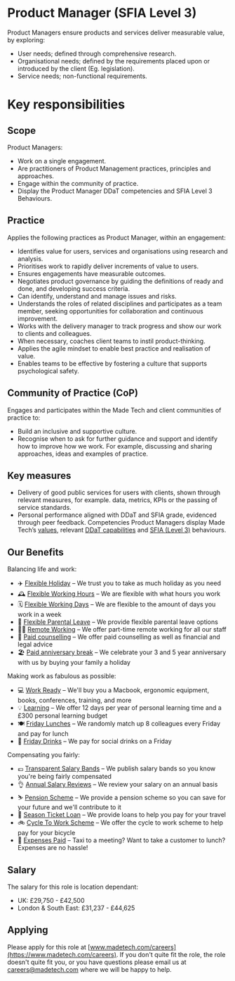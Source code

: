 # Product Manager (SFIA Level 3)

Product Managers ensure products and services deliver measurable value, by exploring:
- User needs; defined through comprehensive research. 
- Organisational needs; defined by the requirements placed upon or introduced by the client (Eg. legislation).
- Service needs; non-functional requirements.

# Key responsibilities
## Scope
Product Managers:
- Work on a single engagement.
- Are practitioners of Product Management practices, principles and approaches.
- Engage within the community of practice.
- Display the Product Manager DDaT competencies and SFIA Level 3 Behaviours.

## Practice
Applies the following practices as Product Manager, within an engagement:

- Identifies value for users, services and organisations using research and analysis.
- Prioritises work to rapidly deliver increments of value to users.  
- Ensures engagements have measurable outcomes.
- Negotiates product governance by guiding the definitions of ready and done, and developing success criteria.
- Can identify, understand and manage issues and risks.
- Understands the roles of related disciplines and participates as a team member, seeking opportunities for collaboration and continuous improvement.
- Works with the delivery manager to track progress and show our work to clients and colleagues.
- When necessary, coaches client teams to instil product-thinking.
- Applies the agile mindset to enable best practice and realisation of value.
- Enables teams to be effective by fostering a culture that supports psychological safety. 

## Community of Practice (CoP)
Engages and participates within the Made Tech and client communities of practice to:
- Build an inclusive and supportive culture.
- Recognise when to ask for further guidance and support and identify how to improve how we work.  For example, discussing and sharing approaches, ideas and examples of practice.
## Key measures
- Delivery of good public services for users with clients, shown through relevant measures, for example. data, metrics, KPIs or the passing of service standards.
- Personal performance aligned with DDaT and SFIA grade, evidenced through peer feedback.
Competencies
Product Managers display Made Tech’s [values](https://github.com/madetech/handbook/blob/main/company/about.md), relevant [DDaT capabilities](https://www.gov.uk/guidance/product-manager#product-manager) and [SFIA (Level 3)](https://sfia-online.org/en/sfia-8/responsibilities/level-3) behaviours.

## Our Benefits

Balancing life and work:

* ✈️ [Flexible Holiday](../benefits/flexible_holiday.md) – We trust you to take as much holiday as you need
* 🕰️ [Flexible Working Hours](../benefits/working_hours.md) – We are flexible with what hours you work
* 🗓️ [Flexible Working Days](../benefits/flexible_working.md) – We are flexible to the amount of days you work in a week
* 👶 [Flexible Parental Leave](../guides/welfare/parental_leave.md) – We provide flexible parental leave options
* 👩‍💻 [Remote Working](../benefits/remote_working.md) – We offer part-time remote working for all our staff
* 🤗 [Paid counselling](../guides/welfare/paid_counselling.md) – We offer paid counselling as well as financial and legal advice
* 🏖️ [Paid anniversary break](../benefits/paid_anniversary_break.md) – We celebrate your 3 and 5 year anniversary with us by buying your family a holiday

Making work as fabulous as possible:

* 💻 [Work Ready](../benefits/work_ready.md) – We'll buy you a Macbook, ergonomic equipment, books, conferences, training, and more
* 💡 [Learning](../guides/learning/README.md) – We offer 12 days per year of personal learning time and a £300 personal learning budget
* 🍽️ [Friday Lunches](../benefits/friday_lunch.md) – We randomly match up 8 colleagues every Friday and pay for lunch
* 🍻 [Friday Drinks](../benefits/friday_drinks.md) – We pay for social drinks on a Friday

Compensating you fairly:

* 💷 [Transparent Salary Bands](../roles/README.md) – We publish salary bands so you know you're being fairly compensated
* 👌 [Annual Salary Reviews](../guides/compensation/salary_reviews.md) – We review your salary on an annual basis
* ⛷️ [Pension Scheme](../benefits/pension_scheme.md) – We provide a pension scheme so you can save for your future and we'll contribute to it
* 🚄 [Season Ticket Loan](../benefits/season_ticket_loan.md) – We provide loans to help you pay for your travel
* 🚲 [Cycle To Work Scheme](../benefits/cycle_to_work_scheme.md) – We offer the cycle to work scheme to help pay for your bicycle
* 🚕 [Expenses Paid](../guides/compensation/expenses.md) – Taxi to a meeting? Want to take a customer to lunch? Expenses are no hassle!

## Salary

The salary for this role is location dependant:

- UK: £29,750 - £42,500
- London & South East: £31,237 - £44,625

## Applying

Please apply for this role at [www.madetech.com/careers](https://www.madetech.com/careers). If you don't quite fit the role, the role doesn't quite fit you, or you have questions please email us at [careers@madetech.com](mailto:careers@madetech.com) where we will be happy to help.
